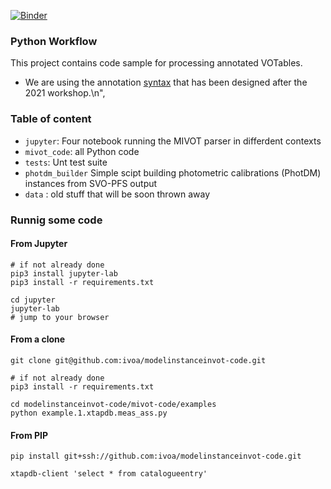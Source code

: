 [![Binder](https://mybinder.org/badge_logo.svg)](https://mybinder.org/v2/gh/ivoa/modelinstanceinvot-code/package)

### Python Workflow

This project contains code sample for processing annotated VOTables.
- We are using the annotation [syntax](https://github.com/ivoa-std/ModelInstanceInVot) that has been designed after the 2021 workshop.\n",

### Table of content
- `jupyter`: Four notebook running the MIVOT parser in differdent contexts
- `mivot_code`: all Python code
- `tests`: Unt test suite
- `photdm_builder` Simple scipt building photometric calibrations (PhotDM) instances from SVO-PFS output
- `data` : old stuff that will be soon thrown away

### Runnig some code

#### From Jupyter
```shell
# if not already done
pip3 install jupyter-lab
pip3 install -r requirements.txt

cd jupyter
jupyter-lab
# jump to your browser
```
#### From a clone
```shell
git clone git@github.com:ivoa/modelinstanceinvot-code.git

# if not already done
pip3 install -r requirements.txt

cd modelinstanceinvot-code/mivot-code/examples
python example.1.xtapdb.meas_ass.py 
```
#### From PIP
```shell
pip install git+ssh://github.com:ivoa/modelinstanceinvot-code.git

xtapdb-client 'select * from catalogueentry'
```
